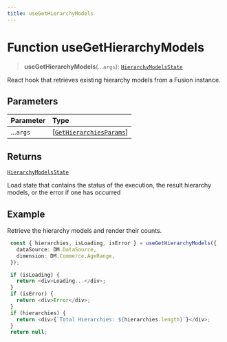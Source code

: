 ```yaml
---
title: useGetHierarchyModels
---
```


# Function useGetHierarchyModels <Badge type="fusionEmbed" text="Fusion Embed" />

> **useGetHierarchyModels**(...`args`): [`HierarchyModelsState`](../type-aliases/type-alias.HierarchyModelsState.md)

React hook that retrieves existing hierarchy models from a Fusion instance.

## Parameters

| Parameter | Type |
| :------ | :------ |
| ...`args` | [[`GetHierarchiesParams`](../interfaces/interface.GetHierarchiesParams.md)] |

## Returns

[`HierarchyModelsState`](../type-aliases/type-alias.HierarchyModelsState.md)

Load state that contains the status of the execution, the result hierarchy models, or the error if one has occurred

## Example

Retrieve the hierarchy models and render their counts.
```ts
 const { hierarchies, isLoading, isError } = useGetHierarchyModels({
   dataSource: DM.DataSource,
   dimension: DM.Commerce.AgeRange,
 });

 if (isLoading) {
   return <div>Loading...</div>;
 }
 if (isError) {
   return <div>Error</div>;
 }
 if (hierarchies) {
   return <div>{`Total Hierarchies: ${hierarchies.length}`}</div>;
 }
 return null;
```
